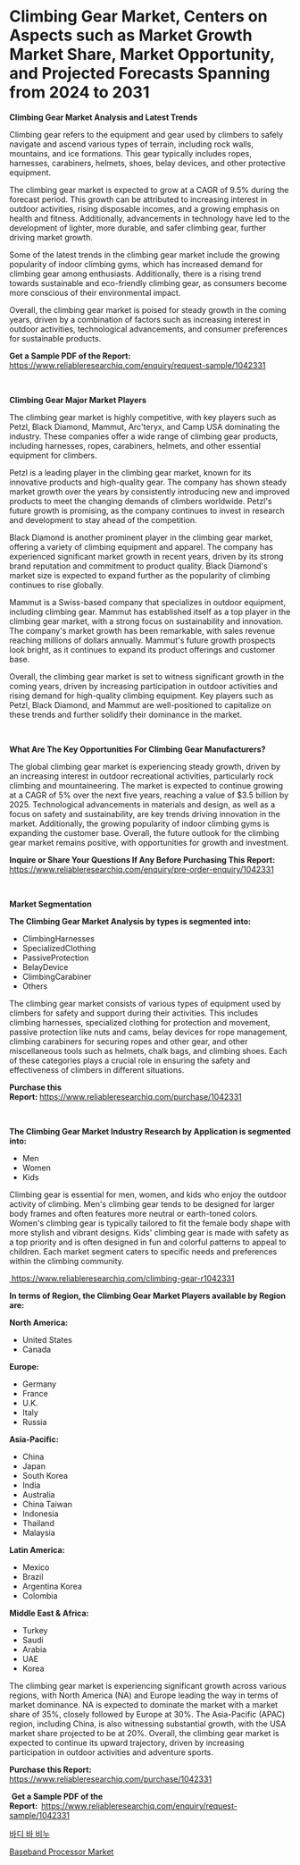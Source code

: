 <p><h1>Climbing Gear Market, Centers on Aspects such as Market Growth Market Share, Market Opportunity, and Projected Forecasts Spanning from 2024 to 2031</h1></p><p><strong>Climbing Gear Market Analysis and Latest Trends</strong></p>
<p><p>Climbing gear refers to the equipment and gear used by climbers to safely navigate and ascend various types of terrain, including rock walls, mountains, and ice formations. This gear typically includes ropes, harnesses, carabiners, helmets, shoes, belay devices, and other protective equipment.</p><p>The climbing gear market is expected to grow at a CAGR of 9.5% during the forecast period. This growth can be attributed to increasing interest in outdoor activities, rising disposable incomes, and a growing emphasis on health and fitness. Additionally, advancements in technology have led to the development of lighter, more durable, and safer climbing gear, further driving market growth.</p><p>Some of the latest trends in the climbing gear market include the growing popularity of indoor climbing gyms, which has increased demand for climbing gear among enthusiasts. Additionally, there is a rising trend towards sustainable and eco-friendly climbing gear, as consumers become more conscious of their environmental impact.</p><p>Overall, the climbing gear market is poised for steady growth in the coming years, driven by a combination of factors such as increasing interest in outdoor activities, technological advancements, and consumer preferences for sustainable products.</p></p>
<p><strong>Get a Sample PDF of the Report:&nbsp;</strong> <a href="https://www.reliableresearchiq.com/enquiry/request-sample/1042331">https://www.reliableresearchiq.com/enquiry/request-sample/1042331</a></p>
<p>&nbsp;</p>
<p><strong>Climbing Gear Major Market Players</strong></p>
<p><p>The climbing gear market is highly competitive, with key players such as Petzl, Black Diamond, Mammut, Arc'teryx, and Camp USA dominating the industry. These companies offer a wide range of climbing gear products, including harnesses, ropes, carabiners, helmets, and other essential equipment for climbers.</p><p>Petzl is a leading player in the climbing gear market, known for its innovative products and high-quality gear. The company has shown steady market growth over the years by consistently introducing new and improved products to meet the changing demands of climbers worldwide. Petzl's future growth is promising, as the company continues to invest in research and development to stay ahead of the competition.</p><p>Black Diamond is another prominent player in the climbing gear market, offering a variety of climbing equipment and apparel. The company has experienced significant market growth in recent years, driven by its strong brand reputation and commitment to product quality. Black Diamond's market size is expected to expand further as the popularity of climbing continues to rise globally.</p><p>Mammut is a Swiss-based company that specializes in outdoor equipment, including climbing gear. Mammut has established itself as a top player in the climbing gear market, with a strong focus on sustainability and innovation. The company's market growth has been remarkable, with sales revenue reaching millions of dollars annually. Mammut's future growth prospects look bright, as it continues to expand its product offerings and customer base.</p><p>Overall, the climbing gear market is set to witness significant growth in the coming years, driven by increasing participation in outdoor activities and rising demand for high-quality climbing equipment. Key players such as Petzl, Black Diamond, and Mammut are well-positioned to capitalize on these trends and further solidify their dominance in the market.</p></p>
<p>&nbsp;</p>
<p><strong>What Are The Key Opportunities For Climbing Gear Manufacturers?</strong></p>
<p><p>The global climbing gear market is experiencing steady growth, driven by an increasing interest in outdoor recreational activities, particularly rock climbing and mountaineering. The market is expected to continue growing at a CAGR of 5% over the next five years, reaching a value of $3.5 billion by 2025. Technological advancements in materials and design, as well as a focus on safety and sustainability, are key trends driving innovation in the market. Additionally, the growing popularity of indoor climbing gyms is expanding the customer base. Overall, the future outlook for the climbing gear market remains positive, with opportunities for growth and investment.</p></p>
<p><strong>Inquire or Share Your Questions If Any Before Purchasing This Report:</strong> <a href="https://www.reliableresearchiq.com/enquiry/pre-order-enquiry/1042331">https://www.reliableresearchiq.com/enquiry/pre-order-enquiry/1042331</a></p>
<p>&nbsp;</p>
<p><strong>Market Segmentation</strong></p>
<p><strong>The Climbing Gear Market Analysis by types is segmented into:</strong></p>
<p><ul><li>ClimbingHarnesses</li><li>SpecializedClothing</li><li>PassiveProtection</li><li>BelayDevice</li><li>ClimbingCarabiner</li><li>Others</li></ul></p>
<p><p>The climbing gear market consists of various types of equipment used by climbers for safety and support during their activities. This includes climbing harnesses, specialized clothing for protection and movement, passive protection like nuts and cams, belay devices for rope management, climbing carabiners for securing ropes and other gear, and other miscellaneous tools such as helmets, chalk bags, and climbing shoes. Each of these categories plays a crucial role in ensuring the safety and effectiveness of climbers in different situations.</p></p>
<p><strong>Purchase this Report:&nbsp;</strong><a href="https://www.reliableresearchiq.com/purchase/1042331">https://www.reliableresearchiq.com/purchase/1042331</a></p>
<p>&nbsp;</p>
<p><strong>The Climbing Gear Market Industry Research by Application is segmented into:</strong></p>
<p><ul><li>Men</li><li>Women</li><li>Kids</li></ul></p>
<p><p>Climbing gear is essential for men, women, and kids who enjoy the outdoor activity of climbing. Men's climbing gear tends to be designed for larger body frames and often features more neutral or earth-toned colors. Women's climbing gear is typically tailored to fit the female body shape with more stylish and vibrant designs. Kids' climbing gear is made with safety as a top priority and is often designed in fun and colorful patterns to appeal to children. Each market segment caters to specific needs and preferences within the climbing community.</p></p>
<p><a href="https://www.reliableresearchiq.com/climbing-gear-r1042331">&nbsp;https://www.reliableresearchiq.com/climbing-gear-r1042331</a></p>
<p><strong>In terms of Region, the Climbing Gear Market Players available by Region are:</strong></p>
<p>
    <p> <strong> North America: </strong>
        <ul>
            <li>United States</li>
            <li>Canada</li>
        </ul>
        </p> 
    <p> <strong> Europe: </strong>
        <ul>
            <li>Germany</li>
            <li>France</li>
            <li>U.K.</li>
            <li>Italy</li>
            <li>Russia</li>
        </ul>
        </p> 
    <p> <strong> Asia-Pacific: </strong>
        <ul>
            <li>China</li>
            <li>Japan</li>
            <li>South Korea</li>
            <li>India</li>
            <li>Australia</li>
            <li>China Taiwan</li>
            <li>Indonesia</li>
            <li>Thailand</li>
            <li>Malaysia</li>
        </ul>
        </p> 
    <p> <strong> Latin America: </strong>
        <ul>
            <li>Mexico</li>
            <li>Brazil</li>
            <li>Argentina Korea</li>
            <li>Colombia</li>
        </ul>
        </p> 
    <p> <strong> Middle East & Africa: </strong>
        <ul>
            <li>Turkey</li>
            <li>Saudi</li>
            <li>Arabia</li>
            <li>UAE</li>
            <li>Korea</li>
        </ul>
    </p>
    </p>
<p><p>The climbing gear market is experiencing significant growth across various regions, with North America (NA) and Europe leading the way in terms of market dominance. NA is expected to dominate the market with a market share of 35%, closely followed by Europe at 30%. The Asia-Pacific (APAC) region, including China, is also witnessing substantial growth, with the USA market share projected to be at 20%. Overall, the climbing gear market is expected to continue its upward trajectory, driven by increasing participation in outdoor activities and adventure sports.</p></p>
<p><strong>Purchase this Report: </strong><a href="https://www.reliableresearchiq.com/purchase/1042331">https://www.reliableresearchiq.com/purchase/1042331</a></p>
<p>&nbsp;<strong>Get a Sample PDF of the Report:&nbsp;&nbsp;</strong><a href="https://www.reliableresearchiq.com/enquiry/request-sample/1042331">https://www.reliableresearchiq.com/enquiry/request-sample/1042331</a></p>
<p><strong></strong></p>
<p><p><a href="https://github.com/vss5505pa7z1p/Market-Research-Report-List-3/blob/main/719003144494.md">바디 바 비누</a></p><p><a href="https://github.com/alexxisgm/Market-Research-Report-List-1/blob/main/baseband-processor-market.md">Baseband Processor Market</a></p></p>